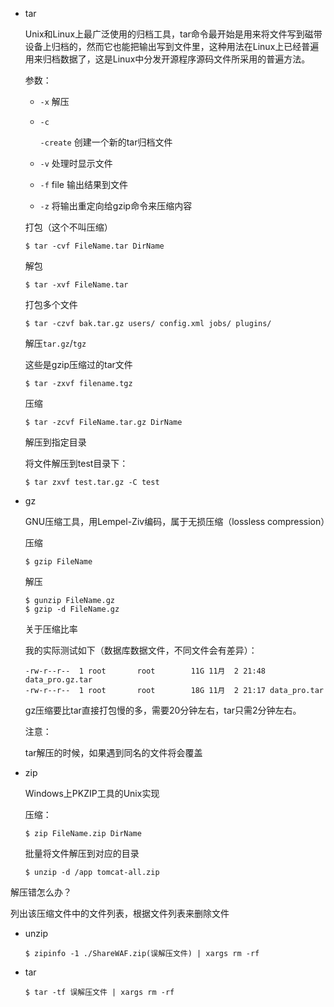 - tar

  Unix和Linux上最广泛使用的归档工具，tar命令最开始是用来将文件写到磁带设备上归档的，然而它也能把输出写到文件里，这种用法在Linux上已经普遍用来归档数据了，这是Linux中分发开源程序源码文件所采用的普遍方法。

  参数：

  - `-x` 解压

  - `-c` 

    `-create` 创建一个新的tar归档文件

  - `-v` 处理时显示文件

  - `-f` file 输出结果到文件

  - `-z` 将输出重定向给gzip命令来压缩内容

  打包（这个不叫压缩）

  ```
  $ tar -cvf FileName.tar DirName
  ```

  解包

  ```
  $ tar -xvf FileName.tar
  ```

  打包多个文件

  ```
  $ tar -czvf bak.tar.gz users/ config.xml jobs/ plugins/
  ```

  解压`tar.gz`/`tgz`

  这些是gzip压缩过的tar文件

  ```
  $ tar -zxvf filename.tgz
  ```

  压缩

  ```
  $ tar -zcvf FileName.tar.gz DirName
  ```

  解压到指定目录

  将文件解压到test目录下：

  ```
  $ tar zxvf test.tar.gz -C test
  ```

- gz

  GNU压缩工具，用Lempel-Ziv编码，属于无损压缩（lossless compression）

  压缩

  ```
  $ gzip FileName
  ```

  解压

  ```
  $ gunzip FileName.gz 
  $ gzip -d FileName.gz 
  ```

  关于压缩比率

  我的实际测试如下（数据库数据文件，不同文件会有差异）：

  ```
  -rw-r--r--  1 root       root        11G 11月  2 21:48 data_pro.gz.tar
  -rw-r--r--  1 root       root        18G 11月  2 21:17 data_pro.tar
  ```

  gz压缩要比tar直接打包慢的多，需要20分钟左右，tar只需2分钟左右。

  注意：

  tar解压的时候，如果遇到同名的文件将会覆盖

- zip

  Windows上PKZIP工具的Unix实现

  压缩：

  ```
  $ zip FileName.zip DirName 
  ```

  批量将文件解压到对应的目录

  ```
  $ unzip -d /app tomcat-all.zip
  ```

解压错怎么办？

列出该压缩文件中的文件列表，根据文件列表来删除文件

- unzip

  ```
  $ zipinfo -1 ./ShareWAF.zip(误解压文件) | xargs rm -rf
  ```

- tar

  ```
  $ tar -tf 误解压文件 | xargs rm -rf
  ```

## 
